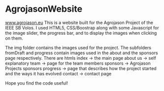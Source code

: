 # AgrojasonWebsite
www.agrojason.eu 
This is a website built for the Agrojason Project of the IEEE SB Volos.
I used HTML5, CSS/Boostrap along with some Javascript for the image slider, the progress bar, and to display the images when clicking on them.

The img folder contains the images used for the project.
The subfolders fromDraft and progress contain images used in the about and the sponsors page respectively.
There are htmls
index ->  the main page 
about us -> self explanatory
team -> page for the team members
sponsors -> Agrojason Projects sponsors
progress -> page that describes how the project started and the ways it has evolved
contact -> contact page

Hope you find the code useful!

